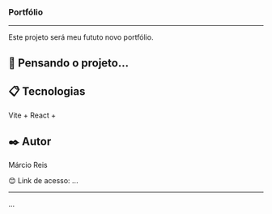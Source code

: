 ### Portfólio

---

Este projeto será meu fututo novo portfólio.

## 🚀 Pensando o projeto...

## 📋 Tecnologias
Vite + React + 

## ✒️ Autor
Márcio Reis

😊 Link de acesso: ...

---
...
